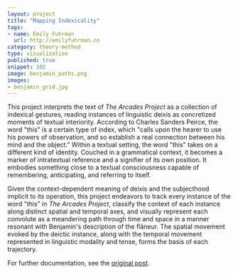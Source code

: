```yaml
---
layout: project
title: "Mapping Indexicality"
tags:
- name: Emily Fuhrman
  url: http://emilyfuhrman.co
category: theory-method
type: visualization
published: true
snippet: 102
image: benjamin_paths.png
images:
- benjamin_grid.jpg
---
```


This project interprets the text of _The Arcades Project_ as a collection of
indexical gestures, reading instances of linguistic deixis as concretized
moments of textual interiority. According to Charles Sanders Peirce, the word
"this" is a certain type of index, which "calls upon the hearer to use his
powers of observation, and so establish a real connection between his mind and
the object." Within a textual setting, the word "this" takes on a different
kind of identity. Couched in a grammatical context, it becomes a marker of
intratextual reference and a signifier of its own position. It embodies
something close to a textual consciousness capable of remembering,
anticipating, and referring to itself.

Given the context-dependent meaning of deixis and the subjecthood implicit to
its operation, this project endeavors to track every instance of the word
"this" in _The Arcades Project_, classify the context of each instance along
distinct spatial and temporal axes, and visually represent each convolute as a
meandering path through time and space in a manner resonant with Benjamin's
description of the flâneur. The spatial movement evoked by the deictic
instance, along with the temporal movement represented in linguistic modality
and tense, forms the basis of each trajectory.

For further documentation, see the [original
post](http://emilyfuhrman.co/projects/mapping-indexicality-in-the-arcades-project.html).
